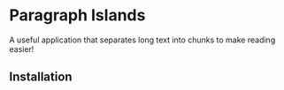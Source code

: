 # Paragraph Islands

A useful application that separates long text into chunks to make reading easier!

## Installation

